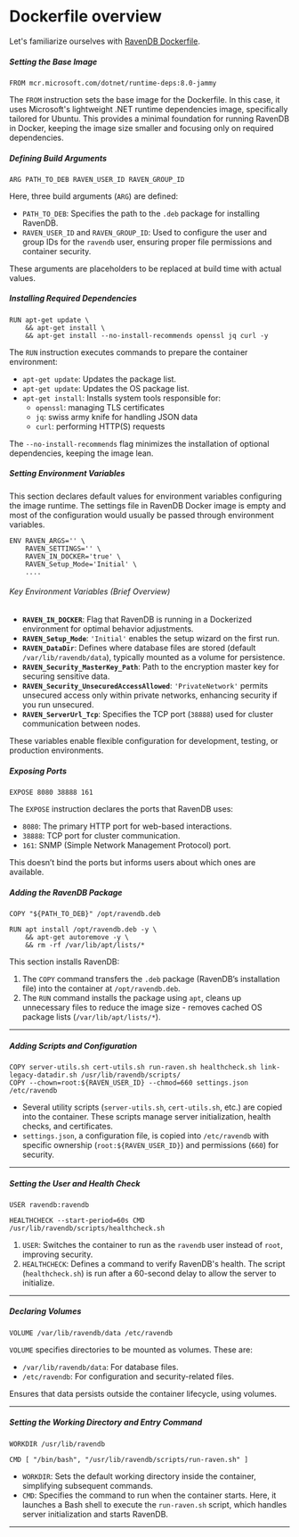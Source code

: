 # Dockerfile overview

Let's familiarize ourselves with [RavenDB Dockerfile](https://github.com/ravendb/ravendb/blob/v6.2/docker/ravendb-ubuntu/Dockerfile.x64
).


##### Setting the Base Image
```docker
FROM mcr.microsoft.com/dotnet/runtime-deps:8.0-jammy
```
The `FROM` instruction sets the base image for the Dockerfile.
In this case, it uses Microsoft's lightweight .NET runtime dependencies image, specifically tailored for Ubuntu.
This provides a minimal foundation for running RavenDB in Docker, keeping the image size smaller and focusing only on required dependencies.


##### Defining Build Arguments
```docker
ARG PATH_TO_DEB RAVEN_USER_ID RAVEN_GROUP_ID
```
Here, three build arguments (`ARG`) are defined:
- `PATH_TO_DEB`: Specifies the path to the `.deb` package for installing RavenDB.
- `RAVEN_USER_ID` and `RAVEN_GROUP_ID`: Used to configure the user and group IDs for the `ravendb` user, ensuring proper file permissions and container security.

These arguments are placeholders to be replaced at build time with actual values.


##### Installing Required Dependencies
```docker
RUN apt-get update \
    && apt-get install \
    && apt-get install --no-install-recommends openssl jq curl -y
```


The `RUN` instruction executes commands to prepare the container environment:
- `apt-get update`: Updates the package list.
- `apt-get update`: Updates the OS package list.
- `apt-get install`: Installs system tools responsible for:
    - `openssl`: managing TLS certificates
    - `jq`: swiss army knife for handling JSON data
    - `curl`: performing HTTP(S) requests

The `--no-install-recommends` flag minimizes the installation of optional dependencies, keeping the image lean.


##### Setting Environment Variables

This section declares default values for environment variables configuring the image runtime. The settings file in RavenDB Docker image is empty and most of the configuration would usually be passed through environment variables.

```docker
ENV RAVEN_ARGS='' \
    RAVEN_SETTINGS='' \
    RAVEN_IN_DOCKER='true' \
    RAVEN_Setup_Mode='Initial' \
    ....
```


###### Key Environment Variables (Brief Overview)

- **`RAVEN_IN_DOCKER`**: Flag that RavenDB is running in a Dockerized environment for optimal behavior adjustments.
- **`RAVEN_Setup_Mode`**: `'Initial'` enables the setup wizard on the first run.
- **`RAVEN_DataDir`**: Defines where database files are stored (default `/var/lib/ravendb/data`), typically mounted as a volume for persistence.
- **`RAVEN_Security_MasterKey_Path`**: Path to the encryption master key for securing sensitive data.
- **`RAVEN_Security_UnsecuredAccessAllowed`**: `'PrivateNetwork'` permits unsecured access only within private networks, enhancing security if you run unsecured.
- **`RAVEN_ServerUrl_Tcp`**: Specifies the TCP port (`38888`) used for cluster communication between nodes.

These variables enable flexible configuration for development, testing, or production environments.

##### Exposing Ports
```docker
EXPOSE 8080 38888 161
```
The `EXPOSE` instruction declares the ports that RavenDB uses:
- `8080`: The primary HTTP port for web-based interactions.
- `38888`: TCP port for cluster communication.
- `161`: SNMP (Simple Network Management Protocol) port.

This doesn’t bind the ports but informs users about which ones are available.

##### Adding the RavenDB Package
```docker
COPY "${PATH_TO_DEB}" /opt/ravendb.deb

RUN apt install /opt/ravendb.deb -y \
    && apt-get autoremove -y \
    && rm -rf /var/lib/apt/lists/*
```
This section installs RavenDB:
1. The `COPY` command transfers the `.deb` package (RavenDB’s installation file) into the container at `/opt/ravendb.deb`.
2. The `RUN` command installs the package using `apt`, cleans up unnecessary files to reduce the image size - removes cached OS package lists (`/var/lib/apt/lists/*`).

---

##### Adding Scripts and Configuration
```docker
COPY server-utils.sh cert-utils.sh run-raven.sh healthcheck.sh link-legacy-datadir.sh /usr/lib/ravendb/scripts/
COPY --chown=root:${RAVEN_USER_ID} --chmod=660 settings.json /etc/ravendb
```
- Several utility scripts (`server-utils.sh`, `cert-utils.sh`, etc.) are copied into the container. These scripts manage server initialization, health checks, and certificates.
- `settings.json`, a configuration file, is copied into `/etc/ravendb` with specific ownership (`root:${RAVEN_USER_ID}`) and permissions (`660`) for security.

---

##### Setting the User and Health Check
```docker
USER ravendb:ravendb

HEALTHCHECK --start-period=60s CMD /usr/lib/ravendb/scripts/healthcheck.sh
```
1. `USER`: Switches the container to run as the `ravendb` user instead of `root`, improving security.
2. `HEALTHCHECK`: Defines a command to verify RavenDB's health. The script (`healthcheck.sh`) is run after a 60-second delay to allow the server to initialize.

---

##### Declaring Volumes
```docker
VOLUME /var/lib/ravendb/data /etc/ravendb
```
`VOLUME` specifies directories to be mounted as volumes. These are:
- `/var/lib/ravendb/data`: For database files.
- `/etc/ravendb`: For configuration and security-related files.

Ensures that data persists outside the container lifecycle, using volumes.

---

##### Setting the Working Directory and Entry Command
```docker
WORKDIR /usr/lib/ravendb

CMD [ "/bin/bash", "/usr/lib/ravendb/scripts/run-raven.sh" ]
```
- `WORKDIR`: Sets the default working directory inside the container, simplifying subsequent commands.
- `CMD`: Specifies the command to run when the container starts. Here, it launches a Bash shell to execute the `run-raven.sh` script, which handles server initialization and starts RavenDB.

---
